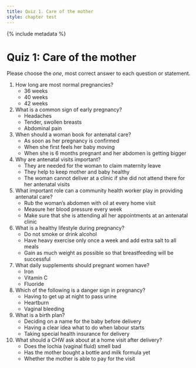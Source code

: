 ```yaml
---
title: Quiz 1. Care of the mother
style: chapter test
---
```


{% include metadata %}

# Quiz 1: Care of the mother

Please choose the *one*, most correct answer to each question or statement.

1.	How long are most normal pregnancies?
	-	36 weeks
	+	40 weeks
	-	42 weeks
2.	What is a common sign of early pregnancy?
	-	Headaches
	+	Tender, swollen breasts
	-	Abdominal pain
3.	When should a woman book for antenatal care?
	+	As soon as her pregnancy is confirmed
	-	When she first feels her baby moving
	-	When she is 6 months pregnant and her abdomen is getting bigger
4.	Why are antenatal visits important?
	-	They are needed for the woman to claim maternity leave
	+	They help to keep mother and baby healthy
	-	The woman cannot deliver at a clinic if she did not attend there for her antenatal visits
5.	What important role can a community health worker play in providing antenatal care?
	-	Rub the woman’s abdomen with oil at every home visit
	-	Measure her blood pressure every week
	+	Make sure that she is attending all her appointments at an antenatal clinic
6.	What is a healthy lifestyle during pregnancy?
	+	Do not smoke or drink alcohol
	-	Have heavy exercise only once a week and add extra salt to all meals
	-	Gain as much weight as possible so that breastfeeding will be successful
7.	What daily supplements should pregnant women have?
	+	Iron
	-	Vitamin C
	-	Fluoride
8.	Which of the following is a danger sign in pregnancy?
	-	Having to get up at night to pass urine
	-	Heartburn
	+	Vaginal bleeding
9.	What is a birth plan?
	-	Deciding on a name for the baby before delivery
	+	Having a clear idea what to do when labour starts
	-	Taking special health insurance for delivery
10.	What should a CHW ask about at a home visit after delivery?
	+	Does the lochia (vaginal fluid) smell bad
	-	Has the mother bought a bottle and milk formula yet
	-	Whether the mother is able to pay for the visit